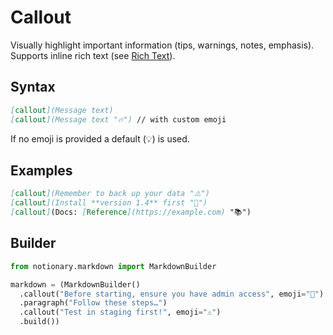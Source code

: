 # Callout

Visually highlight important information (tips, warnings, notes, emphasis). Supports inline rich text (see [Rich Text](./rich_text.md)).

## Syntax

```markdown
[callout](Message text)
[callout](Message text "🔥") // with custom emoji
```

If no emoji is provided a default (💡) is used.

## Examples

```markdown
[callout](Remember to back up your data "⚠️")
[callout](Install **version 1.4** first "🚀")
[callout](Docs: [Reference](https://example.com) "📚")
```

## Builder

```python
from notionary.markdown import MarkdownBuilder

markdown = (MarkdownBuilder()
  .callout("Before starting, ensure you have admin access", emoji="🔑")
  .paragraph("Follow these steps…")
  .callout("Test in staging first!", emoji="⚠️")
  .build())
```
